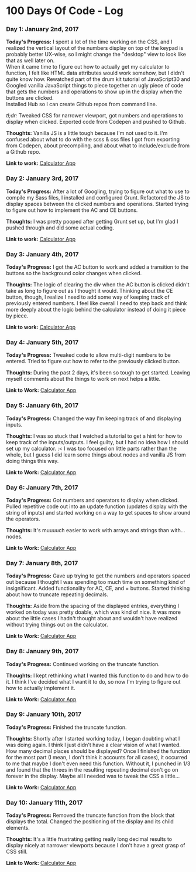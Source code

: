 # 100 Days Of Code - Log

### Day 1: January 2nd, 2017

**Today's Progress:** I spent a lot of the time working on the CSS, and I realized the vertical layout of the numbers display on top of the keypad is probably better UX-wise, so I might change the "desktop" view to look like that as well later on.  
When it came time to figure out how to actually get my calculator to function, I felt like HTML data attributes would work somehow, but I didn't quite know how. Rewatched part of the drum kit tutorial of JavaScript30 and Googled vanilla JavaScript things to piece together an ugly piece of code that gets the numbers and operations to show up in the display when the buttons are clicked.  
Installed Hub so I can create Github repos from command line.  

*tl;dr:* Tweaked CSS for narrower viewport, got numbers and operations to display when clicked. Exported code from Codepen and pushed to Github.

**Thoughts:** Vanilla JS is a little tough because I'm not used to it. I'm confused about what to do with the scss & css files I got from exporting from Codepen, about precompiling, and about what to include/exclude from a Github repo. 

**Link to work:** [Calculator App](https://github.com/tymeart/calculator/commit/9c7371ffdb9ea4ab22512953529bad558f57d1fa)

### Day 2: January 3rd, 2017  

**Today's Progress:** After a lot of Googling, trying to figure out what to use to compile my Sass files, I installed and configured Grunt. Refactored the JS to display spaces between the clicked numbers and operations. Started trying to figure out how to implement the AC and CE buttons.  

**Thoughts:** I was pretty pooped after getting Grunt set up, but I'm glad I pushed through and did some actual coding.  

**Link to work:** [Calculator App](https://github.com/tymeart/calculator/commit/c9986275bd029ccee7a353d7039596f31bc69616)  

### Day 3: January 4th, 2017

**Today's Progress:** I got the AC button to work and added a transition to the buttons so the background color changes when clicked.

**Thoughts:** The logic of clearing the div when the AC button is clicked didn't take as long to figure out as I thought it would. Thinking about the CE button, though, I realize I need to add some way of keeping track of previously entered numbers. I feel like overall I need to step back and think more deeply about the logic behind the calculator instead of doing it piece by piece.

**Link to work:** [Calculator App](https://github.com/tymeart/calculator/commit/dafcf8b597212d1c0d08fa5efb0252c7dd80c1b5)

### Day 4: January 5th, 2017

**Today's Progress:** Tweaked code to allow multi-digit numbers to be entered. Tried to figure out how to refer to the previously clicked button.

**Thoughts:** During the past 2 days, it's been so tough to get started. Leaving myself comments about the things to work on next helps a little.

**Link to Work:** [Calculator App](https://github.com/tymeart/calculator/commit/2c11c9aca23515c35d17dbd665c516eea87080ed)

### Day 5: January 6th, 2017

**Today's Progress:** Changed the way I'm keeping track of and displaying inputs.

**Thoughts:** I was so stuck that I watched a tutorial to get a hint for how to keep track of the inputs/outputs. I feel guilty, but I had no idea how I should set up my calculator. :< I was too focused on little parts rather than the whole, but I guess I did learn some things about nodes and vanilla JS from doing things this way.

**Link to Work:** [Calculator App](https://github.com/tymeart/calculator/commit/5b2e9858bf64a5cc75cf085665428b88b27d743d)

### Day 6: January 7th, 2017

**Today's Progress:** Got numbers and operators to display when clicked. Pulled repetitive code out into an update function (updates display with the string of inputs) and started working on a way to get spaces to show around the operators.

**Thoughts:** It's muuuuch easier to work with arrays and strings than with... nodes.

**Link to Work:** [Calculator App](https://github.com/tymeart/calculator/commit/b219b5fb801f88a704f9d5d563d913daa2102610)

### Day 7: January 8th, 2017

**Today's Progress:** Gave up trying to get the numbers and operators spaced out because I thought I was spending too much time on something kind of insignificant. Added functionality for AC, CE, and = buttons. Started thinking about how to truncate repeating decimals. 

**Thoughts:** Aside from the spacing of the displayed entries, everything I worked on today was pretty doable, which was kind of nice. It was more about the little cases I hadn't thought about and wouldn't have realized without trying things out on the calculator.

**Link to Work:** [Calculator App](https://github.com/tymeart/calculator/commit/ed4e0461bfc52c198d55d82649c61e1f7dd42fd2)

### Day 8: January 9th, 2017

**Today's Progress:** Continued working on the truncate function.

**Thoughts:** I kept rethinking what I wanted this function to do and how to do it. I think I've decided what I want it to do, so now I'm trying to figure out how to actually implement it.

**Link to Work:** [Calculator App](https://github.com/tymeart/calculator/commit/f6489cbcca639c5dec132c6790a7a12f1d0de094)

### Day 9: January 10th, 2017

**Today's Progress:** Finished the truncate function.

**Thoughts:** Shortly after I started working today, I began doubting what I was doing again. I think I just didn't have a clear vision of what I wanted. How many decimal places should be displayed? Once I finished the function for the most part (I mean, I don't think it accounts for all cases), it occurred to me that maybe I don't even need this function. Without it, I punched in 1/3 and found that the threes in the resulting repeating decimal don't go on forever in the display. Maybe all I needed was to tweak the CSS a little...

**Link to Work:** [Calculator App](https://github.com/tymeart/calculator/commit/87ffd7f9e2e996d05c60ae6e9c13b08b8d46cbf1)

### Day 10: January 11th, 2017

**Today's Progress:** Removed the truncate function from the block that displays the total. Changed the positioning of the display and its child elements.

**Thoughts:** It's a little frustrating getting really long decimal results to display nicely at narrower viewports because I don't have a great grasp of CSS still.

**Link to Work:** [Calculator App](https://github.com/tymeart/calculator/commit/81b958f58c0569e49ad9681e1f2dcf8c3dc111c9)
